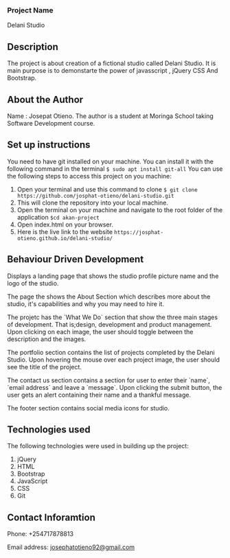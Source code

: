 ### Project Name
 Delani Studio
## Description
 The project is about creation of a fictional studio called Delani Studio. It is main purpose is to demonstarte the power of javasscript , jQuery CSS And Bootstrap.

## About the Author
Name : Josepat Otieno.
The author is a student at Moringa School taking Software Development course.
## Set up instructions
You need to have git installed on your machine. You can install it with the following command in the terminal
`$ sudo apt install git-all`
You can use the following steps to access this project on you machine:
1. Open your terminal and use this command to clone `$ git clone https://github.com/josphat-otieno/delani-studio.git`
2. This will clone the repository into your local machine.
3. Open the terminal on your machine and navigate to the root folder of the application  `$cd akan-project`
4. Open index.html on your browser.
5. Here is the live link to the website `https://josphat-otieno.github.io/delani-studio/`

## Behaviour Driven Development
<p>Displays a landing page that shows the studio profile picture name and the logo of the studio.</p>
 
  <p>The page the shows the About Section which describes more about the studio, it's capabilities and why you may need to hire it.</p>

  <p>The projetc has the `What We Do` section that show the three main  stages of development. That is;design, development and product management. Upon clicking on each image, the user should toggle between the description and the images.</p>

  <p>The portfolio section contains the list of projects completed by the Delani Studio. Upon hovering the mouse over each project image, the user should see the title of the project.</p>

  <p>The contact us section contains a section for user to enter their `name`, `email address` and leave a `message`.
 Upon clicking the submit button, the user gets an alert containing their name and a thankful message.</p>

 <p>The footer section contains social media icons for studio.</p>
    
        
## Technologies used
The following technologies were used in building up the project:
1. jQuery
2. HTML
3. Bootstrap
4. JavaScript
5. CSS
6. Git
## Contact Inforamtion
 Phone: +254717878813

 Email address: josephatotieno92@gmail.com

